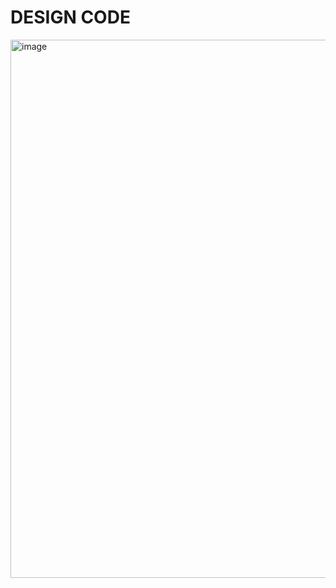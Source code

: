 
# DESIGN CODE

<img width="1616" height="861" alt="image" src="https://github.com/user-attachments/assets/db88cef7-32d9-4a44-a28d-22a6b6f1ebd8" />
